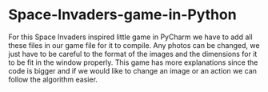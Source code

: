 # Space-Invaders-game-in-Python
For this Space Invaders inspired little game in PyCharm we have to add all these files in our game file for it to compile. Any photos can be changed, we just have to be careful to the format of the images and the dimensions for it to be fit in the window properly. This game has more explanations since the code is bigger and if we would like to change an image or an action we can follow the algorithm easier.

